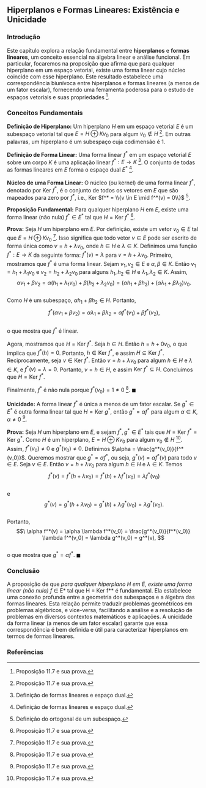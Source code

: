 ## Hiperplanos e Formas Lineares: Existência e Unicidade

### Introdução
Este capítulo explora a relação fundamental entre **hiperplanos** e **formas lineares**, um conceito essencial na álgebra linear e análise funcional. Em particular, focaremos na proposição que afirma que para qualquer hiperplano em um espaço vetorial, existe uma forma linear cujo núcleo coincide com esse hiperplano. Este resultado estabelece uma correspondência biunívoca entre hiperplanos e formas lineares (a menos de um fator escalar), fornecendo uma ferramenta poderosa para o estudo de espaços vetoriais e suas propriedades [^419].

### Conceitos Fundamentais
**Definição de Hiperplano:** Um hiperplano *H* em um espaço vetorial *E* é um subespaço vetorial tal que $E = H \oplus Kv_0$ para algum $v_0 \notin H$ [^419]. Em outras palavras, um hiperplano é um subespaço cuja codimensão é 1.

**Definição de Forma Linear:** Uma forma linear $f^*$ em um espaço vetorial *E* sobre um corpo *K* é uma aplicação linear $f^*: E \rightarrow K$ [^401]. O conjunto de todas as formas lineares em *E* forma o espaço dual $E^*$ [^401].

**Núcleo de uma Forma Linear:** O núcleo (ou kernel) de uma forma linear $f^*$, denotado por Ker $f^*$, é o conjunto de todos os vetores em *E* que são mapeados para zero por $f^*$, i.e., Ker $f^* = \\{v \in E \mid f^*(v) = 0\\}$ [^407].

**Proposição Fundamental:** Para qualquer hiperplano *H* em *E*, existe uma forma linear (não nula) $f^* \in E^*$ tal que $H = \text{Ker } f^*$ [^419].

**Prova:**
Seja *H* um hiperplano em *E*. Por definição, existe um vetor $v_0 \in E$ tal que $E = H \oplus Kv_0$ [^419]. Isso significa que todo vetor $v \in E$ pode ser escrito de forma única como $v = h + \lambda v_0$, onde $h \in H$ e $\lambda \in K$.
Definimos uma função $f^*: E \rightarrow K$ da seguinte forma: $f^*(v) = \lambda$ para $v = h + \lambda v_0$.
Primeiro, mostramos que $f^*$ é uma forma linear. Sejam $v_1, v_2 \in E$ e $\alpha, \beta \in K$. Então $v_1 = h_1 + \lambda_1 v_0$ e $v_2 = h_2 + \lambda_2 v_0$ para alguns $h_1, h_2 \in H$ e $\lambda_1, \lambda_2 \in K$. Assim,
$$\
\alpha v_1 + \beta v_2 = \alpha(h_1 + \lambda_1 v_0) + \beta(h_2 + \lambda_2 v_0) = (\alpha h_1 + \beta h_2) + (\alpha \lambda_1 + \beta \lambda_2)v_0.
$$\
Como $H$ é um subespaço, $\alpha h_1 + \beta h_2 \in H$. Portanto,
$$\
f^*(\alpha v_1 + \beta v_2) = \alpha \lambda_1 + \beta \lambda_2 = \alpha f^*(v_1) + \beta f^*(v_2),
$$\
o que mostra que $f^*$ é linear.

Agora, mostramos que $H = \text{Ker } f^*$. Seja $h \in H$. Então $h = h + 0v_0$, o que implica que $f^*(h) = 0$. Portanto, $h \in \text{Ker } f^*$, e assim $H \subseteq \text{Ker } f^*$.
Reciprocamente, seja $v \in \text{Ker } f^*$. Então $v = h + \lambda v_0$ para algum $h \in H$ e $\lambda \in K$, e $f^*(v) = \lambda = 0$. Portanto, $v = h \in H$, e assim $\text{Ker } f^* \subseteq H$.
Concluímos que $H = \text{Ker } f^*$.

Finalmente, $f^*$ é não nula porque $f^*(v_0) = 1 \neq 0$ [^419]. $\blacksquare$

**Unicidade:** A forma linear $f^*$ é única a menos de um fator escalar. Se $g^* \in E^*$ é outra forma linear tal que $H = \text{Ker } g^*$, então $g^* = \alpha f^*$ para algum $\alpha \in K$, $\alpha \neq 0$ [^419].

**Prova:**
Seja $H$ um hiperplano em $E$, e sejam $f^*, g^* \in E^*$ tais que $H = \text{Ker } f^* = \text{Ker } g^*$. Como $H$ é um hiperplano, $E = H \oplus Kv_0$ para algum $v_0 \notin H$ [^419]. Assim, $f^*(v_0) \neq 0$ e $g^*(v_0) \neq 0$.
Definimos $\alpha = \frac{g^*(v_0)}{f^*(v_0)}$. Queremos mostrar que $g^* = \alpha f^*$, ou seja, $g^*(v) = \alpha f^*(v)$ para todo $v \in E$.
Seja $v \in E$. Então $v = h + \lambda v_0$ para algum $h \in H$ e $\lambda \in K$. Temos
$$\
f^*(v) = f^*(h + \lambda v_0) = f^*(h) + \lambda f^*(v_0) = \lambda f^*(v_0)
$$\
e
$$\
g^*(v) = g^*(h + \lambda v_0) = g^*(h) + \lambda g^*(v_0) = \lambda g^*(v_0).
$$\
Portanto,
$$\
\alpha f^*(v) = \alpha \lambda f^*(v_0) = \frac{g^*(v_0)}{f^*(v_0)} \lambda f^*(v_0) = \lambda g^*(v_0) = g^*(v),
$$\
o que mostra que $g^* = \alpha f^*$. $\blacksquare$

### Conclusão
A proposição de que *para qualquer hiperplano H em E, existe uma forma linear (não nula) f* ∈ E* tal que H = Ker f** é fundamental. Ela estabelece uma conexão profunda entre a geometria dos subespaços e a álgebra das formas lineares. Esta relação permite traduzir problemas geométricos em problemas algébricos, e vice-versa, facilitando a análise e a resolução de problemas em diversos contextos matemáticos e aplicações. A unicidade da forma linear (a menos de um fator escalar) garante que essa correspondência é bem definida e útil para caracterizar hiperplanos em termos de formas lineares.

### Referências
[^401]: Definição de formas lineares e espaço dual.
[^407]: Definição do ortogonal de um subespaço.
[^419]: Proposição 11.7 e sua prova.

<!-- END -->